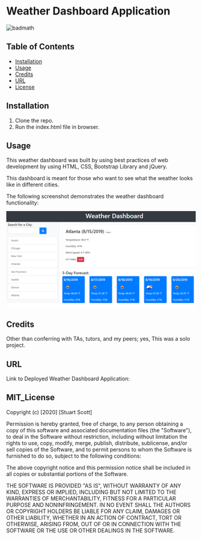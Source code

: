 # Weather Dashboard Application

![badmath](https://img.shields.io/badge/license-MIT-brightgreen)

## Table of Contents

* [Installation](#installation)
* [Usage](#usage)
* [Credits](#credits)
* [URL](#url)
* [License](#mit_license)

## Installation

1. Clone the repo.
2. Run the index.html file in browser.

## Usage

This weather dashboard was built by using best practices of web development by using HTML, CSS, Bootstrap Library and jQuery.

This dashboard is meant for those who want to see what the weather looks like in different cities.

The following screenshot demonstrates the weather dashboard functionality:

![weather dashboard demo](./Assets/06-server-side-apis-homework-demo.png)

## Credits

Other than conferring with TAs, tutors, and my peers; yes, This was a solo project.

## URL

Link to Deployed Weather Dashboard Application:

## MIT_License 

Copyright (c) [2020] [Stuart Scott]

Permission is hereby granted, free of charge, to any person obtaining a copy
of this software and associated documentation files (the "Software"), to deal
in the Software without restriction, including without limitation the rights
to use, copy, modify, merge, publish, distribute, sublicense, and/or sell
copies of the Software, and to permit persons to whom the Software is
furnished to do so, subject to the following conditions:

The above copyright notice and this permission notice shall be included in all
copies or substantial portions of the Software.

THE SOFTWARE IS PROVIDED "AS IS", WITHOUT WARRANTY OF ANY KIND, EXPRESS OR
IMPLIED, INCLUDING BUT NOT LIMITED TO THE WARRANTIES OF MERCHANTABILITY,
FITNESS FOR A PARTICULAR PURPOSE AND NONINFRINGEMENT. IN NO EVENT SHALL THE
AUTHORS OR COPYRIGHT HOLDERS BE LIABLE FOR ANY CLAIM, DAMAGES OR OTHER
LIABILITY, WHETHER IN AN ACTION OF CONTRACT, TORT OR OTHERWISE, ARISING FROM,
OUT OF OR IN CONNECTION WITH THE SOFTWARE OR THE USE OR OTHER DEALINGS IN THE
SOFTWARE.